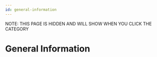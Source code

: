 ```yaml
---
id: general-information
---
```


NOTE: THIS PAGE IS HIDDEN AND WILL SHOW WHEN YOU CLICK THE CATEGORY

# General Information
